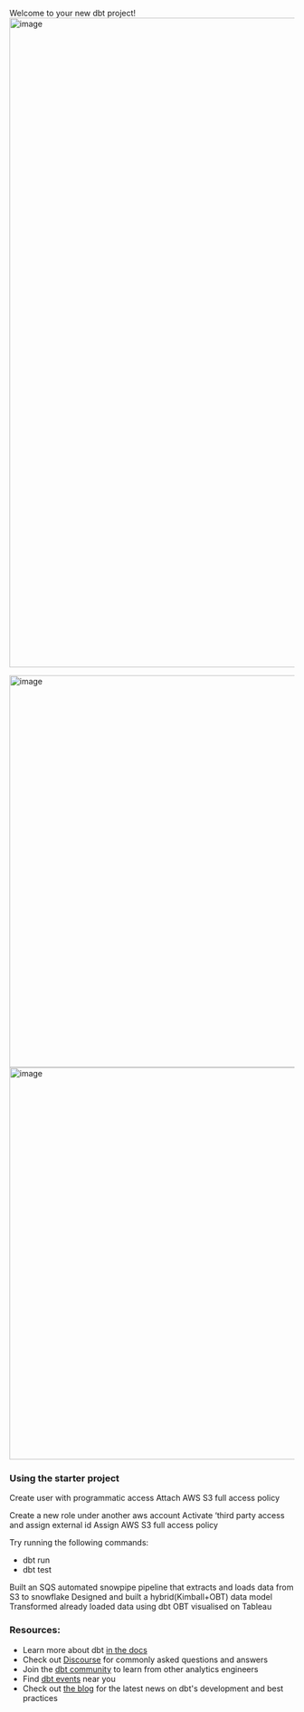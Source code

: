 Welcome to your new dbt project!
<img width="1148" alt="image" src="https://github.com/leviizu/ELT-project-S3-Snowpipe-SQS-Snowflake-dbt-Tableau/assets/96123459/e2a1bd93-7518-4cd2-826d-03ed5c23a260">


<img width="693" alt="image" src="https://github.com/leviizu/ELT-project-S3-Snowpipe-SQS-Snowflake-dbt-Tableau/assets/96123459/82f61609-d801-4f3a-beb4-7a50aa52e021">


<img width="693" alt="image" src="https://github.com/leviizu/ELT-project-S3-Snowpipe-SQS-Snowflake-dbt-Tableau/assets/96123459/8b44a5fe-17d0-4971-80be-2b9fd46a36c5">

### Using the starter project

Create user with programmatic access
Attach AWS S3 full access policy

Create a new role under another aws account
Activate ‘third party access and assign external id
Assign AWS S3 full access policy


Try running the following commands:
- dbt run
- dbt test


Built an SQS automated snowpipe pipeline that extracts and loads data from S3 to snowflake
Designed and built a hybrid(Kimball+OBT) data model
Transformed already loaded data using dbt
OBT visualised on Tableau


### Resources:
- Learn more about dbt [in the docs](https://docs.getdbt.com/docs/introduction)
- Check out [Discourse](https://discourse.getdbt.com/) for commonly asked questions and answers
- Join the [dbt community](http://community.getbdt.com/) to learn from other analytics engineers
- Find [dbt events](https://events.getdbt.com) near you
- Check out [the blog](https://blog.getdbt.com/) for the latest news on dbt's development and best practices
